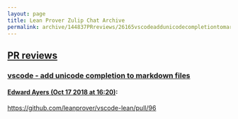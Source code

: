 ```yaml
---
layout: page
title: Lean Prover Zulip Chat Archive 
permalink: archive/144837PRreviews/26165vscodeaddunicodecompletiontomarkdownfiles.html
---
```


## [PR reviews](index.html)
### [vscode - add unicode completion to markdown files](26165vscodeaddunicodecompletiontomarkdownfiles.html)

#### [Edward Ayers (Oct 17 2018 at 16:20)](https://leanprover.zulipchat.com/#narrow/stream/144837-PR%20reviews/topic/vscode%20-%20add%20unicode%20completion%20to%20markdown%20files/near/135975564):
https://github.com/leanprover/vscode-lean/pull/96

